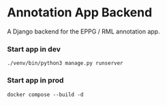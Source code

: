 # Annotation App Backend

A Django backend for the EPPG / RML annotation app.

### Start app in dev

```shell
./venv/bin/python3 manage.py runserver
```

### Start app in prod

```shell
docker compose --build -d
```
